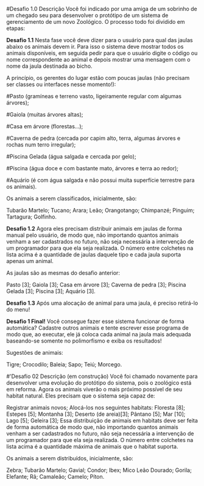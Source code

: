 #Desafio 1.0
Descrição
Você foi indicado por uma amiga de um sobrinho de um chegado seu para desenvolver o protótipo de um sistema de gerenciamento de um novo Zoológico. O processo todo foi dividido em etapas:

**Desafio 1.1**
Nesta fase você deve dizer para o usuário para qual das jaulas abaixo os animais devem ir. Para isso o sistema deve mostrar todos os animais disponíveis, em seguida pedir para que o usuário digite o código ou nome correspondente ao animal e depois mostrar uma mensagem com o nome da jaula destinada ao bicho.

A princípio, os gerentes do lugar estão com poucas jaulas (não precisam ser classes ou interfaces nesse momento!):

#Pasto (gramíneas e terreno vasto, ligeiramente regular com algumas árvores);

#Gaiola (muitas árvores altas);

#Casa em árvore (florestas...);

#Caverna de pedra (cercada por capim alto, terra, algumas árvores e rochas num terro irregular);

#Piscina Gelada (água salgada e cercada por gelo);

#Piscina (água doce e com bastante mato, árvores e terra ao redor);

#Aquário (é com água salgada e não possui muita superfície terrestre para os animais).

Os animais a serem classificados, inicialmente, são:

Tubarão Martelo;
Tucano;
Arara;
Leão;
Orangotango;
Chimpanzé;
Pinguim;
Tartagura;
Golfinho.

**Desafio 1.2**
Agora eles precisam distribuir animais em jaulas de forma manual pelo usuário, de modo que, não importando quantos animais venham a ser cadastrados no futuro, não seja necessária a intervenção de um programador para que ela seja realizada. O número entre colchetes na lista acima é a quantidade de jaulas daquele tipo e cada jaula suporta apenas um animal.

As jaulas são as mesmas do desafio anterior:

Pasto [3];
Gaiola [3];
Casa em árvore [3];
Caverna de pedra [3];
Piscina Gelada [3];
Piscina [3];
Aquário [3].

**Desafio 1.3**
Após uma alocação de animal para uma jaula, é preciso retirá-lo do menu!

**Desafio 1 Final!**
Você consegue fazer esse sistema funcionar de forma automática? Cadastre outros animais e tente escrever esse programa de modo que, ao executar, ele já coloca cada animal na jaula mais adequada baseando-se somente no polimorfismo e exiba os resultados!

Sugestões de animais:

Tigre;
Crocodilo;
Baleia;
Sapo;
Teiú;
Morcego.

#'Desafio 02
Descrição (em construção)
Você foi chamado novamente para desenvolver uma evolução do protótipo do sistema, pois o zoológico está em reforma. Agora os animais viverão o mais próximo possível de seu habitat natural. Eles precisam que o sistema seja capaz de:

Registrar animais novos;
Alocá-los nos seguintes habitats:
Floresta [8];
Estepes [5];
Montanha [3];
Deserto (de areia)[3];
Pântano [5];
Mar [10];
Lago [5];
Geleira [3];
Essa distribuição de animais em habitats deve ser feita de forma automática de modo que, não importando quantos animais venham a ser cadastrados no futuro, não seja necessária a intervenção de um programador para que ela seja realizada. O número entre colchetes na lista acima é a quantidade máxima de animais que o habitat suporta.

Os animais a serem distribuídos, inicialmente, são:

Zebra;
Tubarão Martelo;
Gavial;
Condor;
Ibex;
Mico Leão Dourado;
Gorila;
Elefante;
Rã;
Camaleão;
Camelo;
Píton.